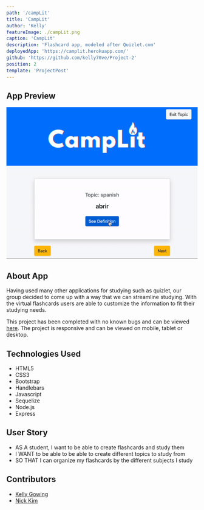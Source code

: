 ```yaml
---
path: '/campLit'
title: 'CampLit'
author: 'Kelly'
featureImage: ./campLit.png
caption: 'CampLit'
description: 'Flashcard app, modeled after Quizlet.com'
deployedApp: 'https://camplit.herokuapp.com/'
github: 'https://github.com/kelly70ve/Project-2'
position: 2
template: 'ProjectPost'
---
```


## App Preview

<img src="./campLit.gif" class="gif"/>

## About App

Having used many other applications for studying such as quizlet, our group decided to come up with a way that we can streamline studying. With the virtual flashcards users are able to customize the information to fit their studying needs.

This project has been completed with no known bugs and can be viewed <a href="https://camplit.herokuapp.com/" target="_blank" rel="noreferrer">here</a>. The project is responsive and can be viewed on mobile, tablet or desktop.

## Technologies Used

- HTML5
- CSS3
- Bootstrap
- Handlebars
- Javascript
- Sequelize
- Node.js
- Express

## User Story

- AS A student, I want to be able to create flashcards and study them
- I WANT to be able to be able to create different topics to study from
- SO THAT I can organize my flashcards by the different subjects I study

## Contributors

- <a href="https://kelly70ve.github.io/" target="_blank" rel="noreferrer">Kelly Gowing</a>
- <a href="https://github.com/nbkim89" target="_blank" rel="noreferrer">Nick Kim</a>
